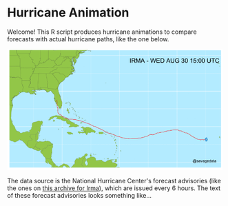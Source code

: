 # Hurricane Animation

Welcome! This R script produces hurricane animations to compare forecasts with actual hurricane paths, like the one below.

<img src="https://github.com/savagedata/hurricane-animation/blob/master/irma_48.gif" width="500">

The data source is the National Hurricane Center's forecast advisories (like the ones on [this archive for Irma](http://www.nhc.noaa.gov/archive/2017/IRMA.shtml?)), which are issued every 6 hours. The text of these forecast advisories looks something like... 
